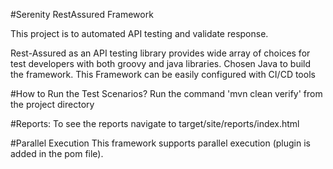#Serenity RestAssured Framework

This project is to automated API testing and validate response.

Rest-Assured as an API testing library provides wide array of choices for test developers with both groovy and java libraries. Chosen Java to build the framework.
This Framework can be easily configured with CI/CD tools

#How to Run the Test Scenarios?
Run the command 'mvn clean verify' from the project directory

#Reports:
To see the reports navigate to target/site/reports/index.html

#Parallel Execution
This framework supports parallel execution (plugin is added in the pom file).
